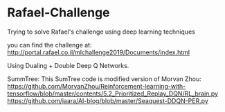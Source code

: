# Rafael-Challenge
Trying to solve Rafael's challenge using deep learning techniques

you can find the challenge at: http://portal.rafael.co.il/mlchallenge2019/Documents/index.html

Using Dualing + Double Deep Q Networks.

SummTree: 
  This SumTree code is modified version of Morvan Zhou:
  https://github.com/MorvanZhou/Reinforcement-learning-with-tensorflow/blob/master/contents/5.2_Prioritized_Replay_DQN/RL_brain.py
  https://github.com/jaara/AI-blog/blob/master/Seaquest-DDQN-PER.py
